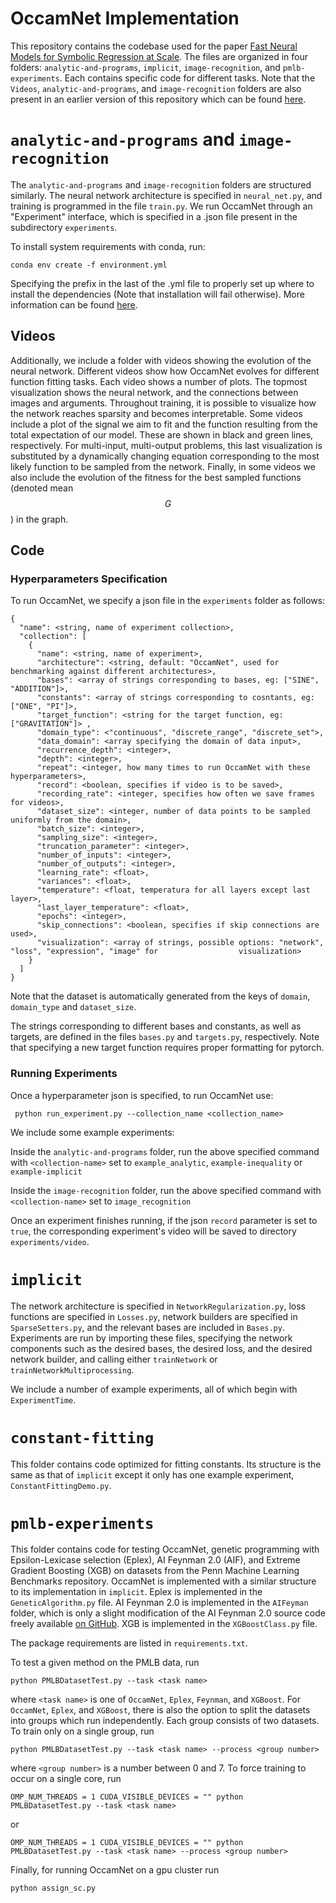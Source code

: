 # OccamNet Implementation

This repository contains the codebase used for the paper [Fast Neural Models for Symbolic Regression at Scale](https://arxiv.org/abs/2007.10784). The files are organized in four folders: `analytic-and-programs`, `implicit`, `image-recognition`, and `pmlb-experiments`. Each contains specific code for different tasks. Note that the `Videos`, `analytic-and-programs`, and `image-recognition` folders are also present in an earlier version of this repository which can be found [here](https://github.com/AllanSCosta/occam-net).

# `analytic-and-programs` and `image-recognition`
The `analytic-and-programs` and `image-recognition` folders are structured similarly. The neural network architecture is specified in `neural_net.py`, and training is programmed in the file `train.py`. We run OccamNet through an "Experiment" interface, which is specified in a .json file present in the subdirectory `experiments`.

To install system requirements with conda, run:
```
conda env create -f environment.yml
```
Specifying the prefix in the last of the .yml file to properly set up where to install the dependencies (Note that installation will fail otherwise). More information can be found [here](https://docs.conda.io/projects/conda/en/latest/user-guide/tasks/manage-environments.html). 



## Videos

Additionally, we include a folder with videos showing the evolution of the neural network. Different videos show how OccamNet evolves for different function fitting tasks. Each video shows a number of plots. The topmost visualization shows the neural network, and the connections between images and arguments. Throughout training, it is possible to visualize how the network reaches sparsity and becomes interpretable. Some videos include a plot of the signal we aim to fit and the function resulting from the total expectation of our model. These are shown in black and green lines, respectively. For multi-input, multi-output problems, this last visualization is substituted by a dynamically changing equation corresponding to the most likely function to be sampled from the network. Finally, in some videos we also include the evolution of the fitness for the best sampled functions (denoted mean $$G$$) in the graph.



## Code



### Hyperparameters Specification

To run OccamNet, we specify a json file in the `experiments` folder as follows:



```
{
  "name": <string, name of experiment collection>,
  "collection": [
    {
      "name": <string, name of experiment>,
      "architecture": <string, default: "OccamNet", used for benchmarking against different architectures>,
      "bases": <array of strings corresponding to bases, eg: ["SINE", "ADDITION"]>,
      "constants": <array of strings corresponding to cosntants, eg: ["ONE", "PI"]>,
      "target_function": <string for the target function, eg: ["GRAVITATION"]> ,
      "domain_type": <"continuous", "discrete_range", "discrete_set">,
      "data_domain": <array specifying the domain of data input>,
      "recurrence_depth": <integer>,
      "depth": <integer>,
      "repeat": <integer, how many times to run OccamNet with these hyperparameters>,
      "record": <boolean, specifies if video is to be saved>,
      "recording_rate": <integer, specifies how often we save frames for videos>,
      "dataset_size": <integer, number of data points to be sampled uniformly from the domain>,
      "batch_size": <integer>,
      "sampling_size": <integer>,
      "truncation_parameter": <integer>,
      "number_of_inputs": <integer>,
      "number_of_outputs": <integer>,
      "learning_rate": <float>,
      "variances": <float>,
      "temperature": <float, temperatura for all layers except last layer>,
      "last_layer_temperature": <float>,
      "epochs": <integer>,
      "skip_connections": <boolean, specifies if skip connections are used>,
      "visualization": <array of strings, possible options: "network", "loss", "expression", "image" for 			      visualization>
    }
  ]
}

```



Note that the dataset is automatically generated from the keys of `domain`, `domain_type` and `dataset_size`.

The strings corresponding to different bases and constants, as well as targets, are defined in the files `bases.py` and `targets.py`, respectively. Note that specifying a new target function requires proper formatting for pytorch.




### Running Experiments

Once a hyperparameter json is specified, to run OccamNet use:

```
 python run_experiment.py --collection_name <collection_name>
```



We include some example experiments:

Inside the `analytic-and-programs` folder, run the above specified command with `<collection-name>` set to `example_analytic`, `example-inequality` or `example-implicit`

Inside the `image-recognition` folder, run the above specified command with `<collection-name>` set to `image_recognition`

Once an experiment finishes running, if the json `record` parameter is set to `true`, the corresponding experiment's video will be saved to directory `experiments/video`.


# `implicit`
The network architecture is specified in `NetworkRegularization.py`, loss functions are specified in `Losses.py`, network builders are specified in `SparseSetters.py`, and the relevant bases are included in `Bases.py`. Experiments are run by importing these files, specifying the network components such as the desired bases, the desired loss, and the desired network builder, and calling either `trainNetwork` or `trainNetworkMultiprocessing`.

We include a number of example experiments, all of which begin with `ExperimentTime`.


# `constant-fitting`
This folder contains code optimized for fitting constants. Its structure is the same as that of `implicit` except it only has one example experiment, `ConstantFittingDemo.py`.


# `pmlb-experiments`
This folder contains code for testing OccamNet, genetic programming with Epsilon-Lexicase selection (Eplex), AI Feynman 2.0 (AIF), and Extreme Gradient Boosting (XGB) on datasets from the Penn Machine Learning Benchmarks repository. OccamNet is implemented with a similar structure to its implementation in `implicit`. Eplex is implemented in the `GeneticAlgorithm.py` file. AI Feynman 2.0 is implemented in the `AIFeyman` folder, which is only a slight modification of the AI Feynman 2.0 source code freely available [on GitHub](https://github.com/SJ001/AI-Feynman). XGB is implemented in the `XGBoostClass.py` file. 

The package requirements are listed in `requirements.txt`. 

To test a given method on the PMLB data, run 

```
python PMLBDatasetTest.py --task <task name>
```

where `<task name>` is one of `OccamNet`, `Eplex`, `Feynman`, and `XGBoost`. For `OccamNet`, `Eplex`, and `XGBoost`, there is also the option to split the datasets into groups which run independently. Each group consists of two datasets. To train only on a single group, run

```
python PMLBDatasetTest.py --task <task name> --process <group number>
```

where `<group number>` is a number between 0 and 7. To force training to occur on a single core, run

```
OMP_NUM_THREADS = 1 CUDA_VISIBLE_DEVICES = "" python PMLBDatasetTest.py --task <task name>
```

or

```
OMP_NUM_THREADS = 1 CUDA_VISIBLE_DEVICES = "" python PMLBDatasetTest.py --task <task name> --process <group number>
```

Finally, for running OccamNet on a gpu cluster run

```
python assign_sc.py
```
